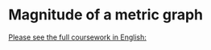 # Magnitude of a metric graph

[Please see the full coursework in English:](https://github.com/moshqil/magnitude/blob/main/report/.latexmk/kt1.pdf)
